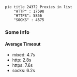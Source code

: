 
```mermaid
pie title 24372 Proxies in list
    "HTTP" : 17598
    "HTTPS": 5856
    "SOCKS" : 4575
```

### Some Info
#### Average Timeout

- mixed: 4.7s
- http: 2.8s
- https: 7.6s
- socks: 6.2s